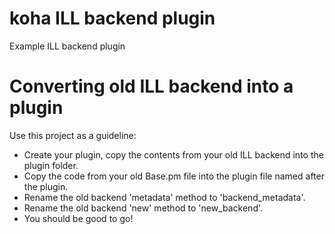 # koha ILL backend plugin
Example ILL backend plugin

# Converting old ILL backend into a plugin
Use this project as a guideline:
* Create your plugin, copy the contents from your old ILL backend into the plugin folder.
* Copy the code from your old Base.pm file into the plugin file named after the plugin.
* Rename the old backend 'metadata' method to 'backend_metadata'.
* Rename the old backend 'new' method to 'new_backend'.
* You should be good to go!